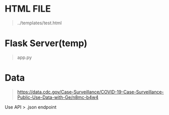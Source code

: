 # HTML FILE 
> ../templates/test.html


# Flask Server(temp)
> app.py

# Data
> https://data.cdc.gov/Case-Surveillance/COVID-19-Case-Surveillance-Public-Use-Data-with-Ge/n8mc-b4w4

Use API > .json endpoint
